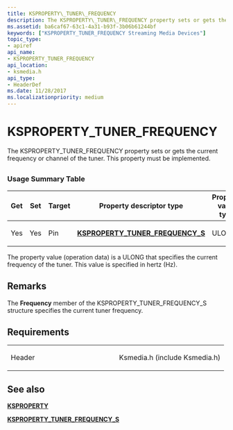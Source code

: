```yaml
---
title: KSPROPERTY\_TUNER\_FREQUENCY
description: The KSPROPERTY\_TUNER\_FREQUENCY property sets or gets the current frequency or channel of the tuner. This property must be implemented.
ms.assetid: ba6caf67-63c1-4a31-b93f-3b06b61244bf
keywords: ["KSPROPERTY_TUNER_FREQUENCY Streaming Media Devices"]
topic_type:
- apiref
api_name:
- KSPROPERTY_TUNER_FREQUENCY
api_location:
- ksmedia.h
api_type:
- HeaderDef
ms.date: 11/28/2017
ms.localizationpriority: medium
---
```


# KSPROPERTY\_TUNER\_FREQUENCY


The KSPROPERTY\_TUNER\_FREQUENCY property sets or gets the current frequency or channel of the tuner. This property must be implemented.

## <span id="ddk_ksproperty_tuner_frequency_ks"></span><span id="DDK_KSPROPERTY_TUNER_FREQUENCY_KS"></span>


### Usage Summary Table

<table>
<colgroup>
<col width="20%" />
<col width="20%" />
<col width="20%" />
<col width="20%" />
<col width="20%" />
</colgroup>
<thead>
<tr class="header">
<th>Get</th>
<th>Set</th>
<th>Target</th>
<th>Property descriptor type</th>
<th>Property value type</th>
</tr>
</thead>
<tbody>
<tr class="odd">
<td><p>Yes</p></td>
<td><p>Yes</p></td>
<td><p>Pin</p></td>
<td><p><a href="https://docs.microsoft.com/windows-hardware/drivers/ddi/ksmedia/ns-ksmedia-ksproperty_tuner_frequency_s" data-raw-source="[&lt;strong&gt;KSPROPERTY_TUNER_FREQUENCY_S&lt;/strong&gt;](/windows-hardware/drivers/ddi/ksmedia/ns-ksmedia-ksproperty_tuner_frequency_s)"><strong>KSPROPERTY_TUNER_FREQUENCY_S</strong></a></p></td>
<td><p>ULONG</p></td>
</tr>
</tbody>
</table>

 

The property value (operation data) is a ULONG that specifies the current frequency of the tuner. This value is specified in hertz (Hz).

Remarks
-------

The **Frequency** member of the KSPROPERTY\_TUNER\_FREQUENCY\_S structure specifies the current tuner frequency.

Requirements
------------

<table>
<colgroup>
<col width="50%" />
<col width="50%" />
</colgroup>
<tbody>
<tr class="odd">
<td><p>Header</p></td>
<td>Ksmedia.h (include Ksmedia.h)</td>
</tr>
</tbody>
</table>

## See also


[**KSPROPERTY**](/windows-hardware/drivers/ddi/ks/ns-ks-ksidentifier)

[**KSPROPERTY\_TUNER\_FREQUENCY\_S**](/windows-hardware/drivers/ddi/ksmedia/ns-ksmedia-ksproperty_tuner_frequency_s)

 

